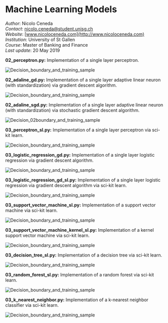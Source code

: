 # Machine Learning Models

*Author*: Nicolo Ceneda \
*Contact*: nicolo.ceneda@student.unisg.ch \
*Website*: [www.nicoloceneda.com](http://www.nicoloceneda.com) \
*Institution*: University of St Gallen \
*Course*: Master of Banking and Finance \
*Last update*: 20 May 2019

**02_perceptron.py:** Implementation of a single layer perceptron.

![Decision_boundary_and_training_sample](https://user-images.githubusercontent.com/47401951/58278438-53741f00-7d9c-11e9-8cfe-85ac8047429d.png)

**02_adaline_gd.py:** Implementation of a single layer adaptive linear neuron (with standardization) via gradient descent algorithm.

![Decision_boundary_and_training_sample](https://user-images.githubusercontent.com/47401951/58278465-60910e00-7d9c-11e9-80fe-7ebd10c67735.png)

**02_adaline_sgd.py:** Implementation of a single layer adaptive linear neuron (with standardization) via stochastic gradient descent algorithm.

![Decision_02boundary_and_training_sample](https://user-images.githubusercontent.com/47401951/58278487-6c7cd000-7d9c-11e9-95b9-525be8be917c.png)

**03_perceptron_sl.py:** Implementation of a single layer perceptron via sci-kit learn.

![Decision_boundary_and_training_sample](https://user-images.githubusercontent.com/47401951/58278502-7a325580-7d9c-11e9-824f-47df270c477f.png)

**03_logistic_regression_gd.py:** Implementation of a single layer logistic regression via gradient descent algorithm.

![Decision_boundary_and_training_sample](https://user-images.githubusercontent.com/47401951/58278607-b2399880-7d9c-11e9-9a3c-7c7ba4ad290a.png)

**03_logistic_regression_gd_sl.py:** Implementation of a single layer logistic regression via gradient descent algorithm via sci-kit learn.

![Decision_boundary_and_training_sample](https://user-images.githubusercontent.com/47401951/58313816-ba322080-7e0e-11e9-9ec6-0dd9ff00259a.png)

**03_support_vector_machine_sl.py:** Implementation of a support vector machine via sci-kit learn.

![Decision_boundary_and_training_sample](https://user-images.githubusercontent.com/47401951/58326114-21aa9900-7e2c-11e9-954c-a8e43622ef78.png)

**03_support_vector_machine_kernel_sl.py:** Implementation of a kernel support vector machine via sci-kit learn.

![Decision_boundary_and_training_sample](https://user-images.githubusercontent.com/47401951/58326126-2bcc9780-7e2c-11e9-92f4-efadcd16579c.png)

**03_decision_tree_sl.py:** Implementation of a decision tree via sci-kit learn.

![Decision_boundary_and_training_sample](https://user-images.githubusercontent.com/47401951/58326096-17889a80-7e2c-11e9-93d8-c483182066f5.png)

**03_random_forest_sl.py:** Implementation of a random forest via sci-kit learn.

![Decision_boundary_and_training_sample](https://user-images.githubusercontent.com/47401951/58326077-0d669c00-7e2c-11e9-9b15-11e7e2612ea1.png)

**03_k_nearest_neighbor.py:** Implementation of a k-nearest neighbor classifier via sci-kit learn.

![Decision_boundary_and_training_sample](https://user-images.githubusercontent.com/47401951/58326063-fe7fe980-7e2b-11e9-9be1-75ce4acacacf.png)
